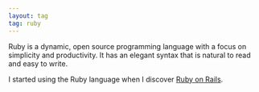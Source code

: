 ```yaml
---
layout: tag
tag: ruby
---
```


Ruby is a dynamic, open source programming language with a focus on simplicity and productivity. 
It has an elegant syntax that is natural to read and easy to write.

I started using the Ruby language when I discover [Ruby on Rails](/tags/ruby-on-rails).